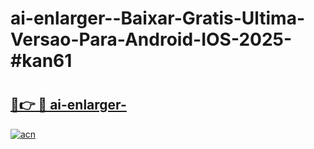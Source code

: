 # ai-enlarger--Baixar-Gratis-Ultima-Versao-Para-Android-IOS-2025-#kan61

# <h2><a href="https://ainizakaria.my?title=ai-enlarger-&ref=24M">🔗👉 🔴 ai-enlarger-</a></h2>

[![acn](https://github.com/user-attachments/assets/0f9c940e-d8b0-45ae-aac7-cd30a18b3e1c)](https://ainizakaria.my?title=ai-enlarger-&ref=24M)

